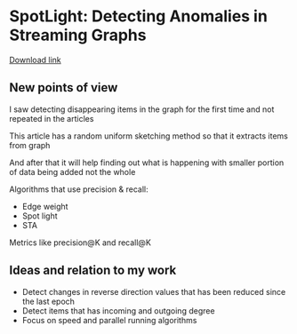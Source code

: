 # SpotLight: Detecting Anomalies in Streaming Graphs

[Download link](https://dl.acm.org/doi/10.1145/3219819.3220040)


## New points of view

I saw detecting disappearing items in the graph for the first time and not repeated in the articles


This article has a random uniform sketching method so that it extracts items from graph

And after that it will help finding out what is happening with smaller portion of data being added not the whole

Algorithms that use precision & recall: 

+ Edge weight
+ Spot light
+ STA


Metrics like precision@K and recall@K


## Ideas and relation to my work

+ Detect changes in reverse direction values that has been reduced since the last epoch
+ Detect items that has incoming and outgoing degree
+ Focus on speed and parallel running algorithms